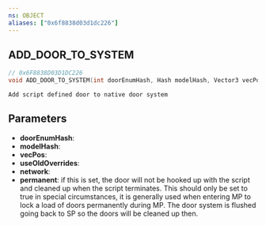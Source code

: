 ```yaml
---
ns: OBJECT
aliases: ["0x6f8838d03d1dc226"]
---
```

## ADD_DOOR_TO_SYSTEM

```c
// 0x6F8838D03D1DC226
void ADD_DOOR_TO_SYSTEM(int doorEnumHash, Hash modelHash, Vector3 vecPos, bool useOldOverrides, bool network, bool permanent);
```

```
Add script defined door to native door system
```

## Parameters
* **doorEnumHash**: 
* **modelHash**: 
* **vecPos**: 
* **useOldOverrides**: 
* **network**: 
* **permanent**: if this is set, the door will not be hooked up with the script and cleaned up when the script terminates. This should only be set to true in special circumstances, it is generally used when entering MP to lock a load of doors permanently during MP. The door system is flushed going back to SP so the doors will be cleaned up then.
